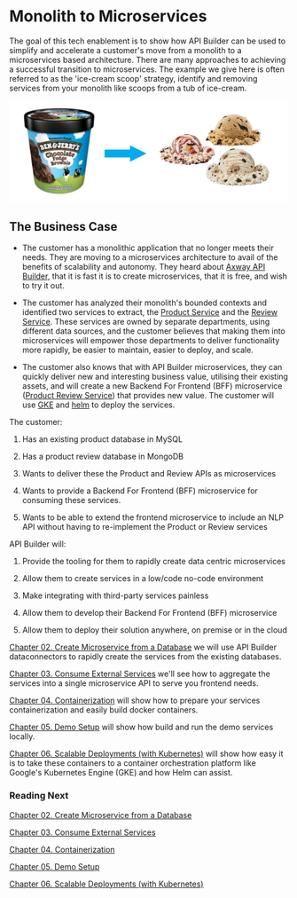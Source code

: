 # Monolith to Microservices

The goal of this tech enablement is to show how API Builder can be used to simplify and accelerate a customer's move from a monolith to a microservices based architecture. There are many approaches to achieving a successful transition to microservices. The example we give here is often referred to as the 'ice-cream scoop' strategy, identify and removing services from your monolith like scoops from a tub of ice-cream.

![icrecream scoop strategy](./images/icecream.png)


## The Business Case

* The customer has a monolithic application that no longer meets their needs. They are moving to a microservices architecture to avail of the benefits of scalability and autonomy.  They heard about [Axway API Builder](https://developer.axway.com/), that it is fast it is to create microservices, that it is free, and wish to try it out.

* The customer has analyzed their monolith's bounded contexts and identified two services to extract, the [Product Service](../project/product-service) and the [Review Service](../project/review-service).  These services are owned by separate departments, using different data sources, and the customer believes that making them into microservices will empower those departments to deliver functionality more rapidly, be easier to maintain, easier to deploy, and scale.

* The customer also knows that with API Builder microservices, they can quickly deliver new and interesting business value, utilising their existing assets, and will create a new Backend For Frontend (BFF) microservice ([Product Review Service](../project/product-review-service)) that provides new value.  The customer will use [GKE](https://cloud.google.com/kubernetes-engine/) and [helm](https://helm.sh/) to deploy the services.

The customer:

1. Has an existing product database in MySQL

1. Has a product review database in MongoDB

1. Wants to deliver these the Product and Review APIs as microservices

1. Wants to provide a Backend For Frontend (BFF) microservice for consuming these services. 

1. Wants to be able to extend the frontend microservice to include an NLP API without having to re-implement the Product or Review services



API Builder will:

1. Provide the tooling for them to rapidly create data centric microservices

1. Allow them to create services in a low/code no-code environment

1. Make integrating with third-party services painless

1. Allow them to develop their Backend For Frontend (BFF) microservice

1. Allow them to deploy their solution anywhere, on premise or in the cloud

[Chapter 02. Create Microservice from a Database](./02_microservice_from_db) we will use API Builder dataconnectors to rapidly create the services from the existing databases. 

[Chapter 03. Consume External Services](./03_external_services) we'll see how to aggregate the services into a single microservice API to serve you frontend needs.

[Chapter 04. Containerization](./04_containerization) will show how to prepare your services containerization and easily build docker containers.

[Chapter 05. Demo Setup](./05_demo_setup) will show how build and run the demo services locally.

[Chapter 06. Scalable Deployments (with Kubernetes)](./06_kubernetes) will show how easy it is to take these containers to a container orchestration platform like Google's Kubernetes Engine (GKE) and how Helm can assist.

### Reading Next

[Chapter 02. Create Microservice from a Database](./02_microservice_from_db)

[Chapter 03. Consume External Services](./03_external_services)

[Chapter 04. Containerization](./04_containerization)

[Chapter 05. Demo Setup](./05_demo_setup)

[Chapter 06. Scalable Deployments (with Kubernetes)](./06_kubernetes)